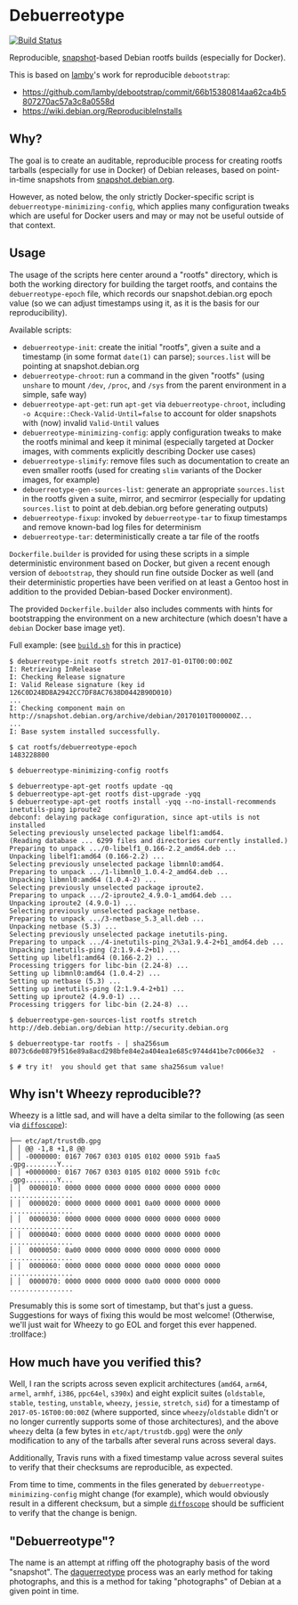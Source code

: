 # Debuerreotype

[![Build Status](https://travis-ci.org/tianon/debuerreotype.svg?branch=master)](https://travis-ci.org/tianon/debuerreotype)

Reproducible, [snapshot](http://snapshot.debian.org)-based Debian rootfs builds (especially for Docker).

This is based on [lamby](https://github.com/lamby)'s work for reproducible `debootstrap`:

- https://github.com/lamby/debootstrap/commit/66b15380814aa62ca4b5807270ac57a3c8a0558d
- https://wiki.debian.org/ReproducibleInstalls

## Why?

The goal is to create an auditable, reproducible process for creating rootfs tarballs (especially for use in Docker) of Debian releases, based on point-in-time snapshots from [snapshot.debian.org](http://snapshot.debian.org).

However, as noted below, the only strictly Docker-specific script is `debuerreotype-minimizing-config`, which applies many configuration tweaks which are useful for Docker users and may or may not be useful outside of that context.

## Usage

The usage of the scripts here center around a "rootfs" directory, which is both the working directory for building the target rootfs, and contains the `debuerreotype-epoch` file, which records our snapshot.debian.org epoch value (so we can adjust timestamps using it, as it is the basis for our reproducibility).

Available scripts:

- `debuerreotype-init`: create the initial "rootfs", given a suite and a timestamp (in some format `date(1)` can parse); `sources.list` will be pointing at snapshot.debian.org
- `debuerreotype-chroot`: run a command in the given "rootfs" (using `unshare` to mount `/dev`, `/proc`, and `/sys` from the parent environment in a simple, safe way)
- `debuerreotype-apt-get`: run `apt-get` via `debuerreotype-chroot`, including `-o Acquire::Check-Valid-Until=false` to account for older snapshots with (now) invalid `Valid-Until` values
- `debuerreotype-minimizing-config`: apply configuration tweaks to make the rootfs minimal and keep it minimal (especially targeted at Docker images, with comments explicitly describing Docker use cases)
- `debuerreotype-slimify`: remove files such as documentation to create an even smaller rootfs (used for creating `slim` variants of the Docker images, for example)
- `debuerreotype-gen-sources-list`: generate an appropriate `sources.list` in the rootfs given a suite, mirror, and secmirror (especially for updating `sources.list` to point at deb.debian.org before generating outputs)
- `debuerreotype-fixup`: invoked by `debuerreotype-tar` to fixup timestamps and remove known-bad log files for determinism
- `debuerreotype-tar`: deterministically create a tar file of the rootfs

`Dockerfile.builder` is provided for using these scripts in a simple deterministic environment based on Docker, but given a recent enough version of `debootstrap`, they should run fine outside Docker as well (and their deterministic properties have been verified on at least a Gentoo host in addition to the provided Debian-based Docker environment).

The provided `Dockerfile.builder` also includes comments with hints for bootstrapping the environment on a new architecture (which doesn't have a `debian` Docker base image yet).

Full example: (see [`build.sh`](build.sh) for this in practice)

```console
$ debuerreotype-init rootfs stretch 2017-01-01T00:00:00Z
I: Retrieving InRelease
I: Checking Release signature
I: Valid Release signature (key id 126C0D24BD8A2942CC7DF8AC7638D0442B90D010)
...
I: Checking component main on http://snapshot.debian.org/archive/debian/20170101T000000Z...
...
I: Base system installed successfully.

$ cat rootfs/debuerreotype-epoch
1483228800

$ debuerreotype-minimizing-config rootfs

$ debuerreotype-apt-get rootfs update -qq
$ debuerreotype-apt-get rootfs dist-upgrade -yqq
$ debuerreotype-apt-get rootfs install -yqq --no-install-recommends inetutils-ping iproute2
debconf: delaying package configuration, since apt-utils is not installed
Selecting previously unselected package libelf1:amd64.
(Reading database ... 6299 files and directories currently installed.)
Preparing to unpack .../0-libelf1_0.166-2.2_amd64.deb ...
Unpacking libelf1:amd64 (0.166-2.2) ...
Selecting previously unselected package libmnl0:amd64.
Preparing to unpack .../1-libmnl0_1.0.4-2_amd64.deb ...
Unpacking libmnl0:amd64 (1.0.4-2) ...
Selecting previously unselected package iproute2.
Preparing to unpack .../2-iproute2_4.9.0-1_amd64.deb ...
Unpacking iproute2 (4.9.0-1) ...
Selecting previously unselected package netbase.
Preparing to unpack .../3-netbase_5.3_all.deb ...
Unpacking netbase (5.3) ...
Selecting previously unselected package inetutils-ping.
Preparing to unpack .../4-inetutils-ping_2%3a1.9.4-2+b1_amd64.deb ...
Unpacking inetutils-ping (2:1.9.4-2+b1) ...
Setting up libelf1:amd64 (0.166-2.2) ...
Processing triggers for libc-bin (2.24-8) ...
Setting up libmnl0:amd64 (1.0.4-2) ...
Setting up netbase (5.3) ...
Setting up inetutils-ping (2:1.9.4-2+b1) ...
Setting up iproute2 (4.9.0-1) ...
Processing triggers for libc-bin (2.24-8) ...

$ debuerreotype-gen-sources-list rootfs stretch http://deb.debian.org/debian http://security.debian.org

$ debuerreotype-tar rootfs - | sha256sum
8073c6de0879f516e89a8acd298bfe84e2a404ea1e685c9744d41be7c0066e32  -

$ # try it!  you should get that same sha256sum value!
```

## Why isn't Wheezy reproducible??

Wheezy is a little sad, and will have a delta similar to the following (as seen via [`diffoscope`](https://diffoscope.org/)):

```
├── etc/apt/trustdb.gpg
│ │ @@ -1,8 +1,8 @@
│ │ -0000000: 0167 7067 0303 0105 0102 0000 591b faa5  .gpg........Y...
│ │ +0000000: 0167 7067 0303 0105 0102 0000 591b fc0c  .gpg........Y...
│ │  0000010: 0000 0000 0000 0000 0000 0000 0000 0000  ................
│ │  0000020: 0000 0000 0000 0001 0a00 0000 0000 0000  ................
│ │  0000030: 0000 0000 0000 0000 0000 0000 0000 0000  ................
│ │  0000040: 0000 0000 0000 0000 0000 0000 0000 0000  ................
│ │  0000050: 0a00 0000 0000 0000 0000 0000 0000 0000  ................
│ │  0000060: 0000 0000 0000 0000 0000 0000 0000 0000  ................
│ │  0000070: 0000 0000 0000 0000 0a00 0000 0000 0000  ................
```

Presumably this is some sort of timestamp, but that's just a guess.  Suggestions for ways of fixing this would be most welcome!  (Otherwise, we'll just wait for Wheezy to go EOL and forget this ever happened. :trollface:)

## How much have you verified this?

Well, I ran the scripts across seven explicit architectures (`amd64`, `arm64`, `armel`, `armhf`, `i386`, `ppc64el`, `s390x`) and eight explicit suites (`oldstable`, `stable`, `testing`, `unstable`, `wheezy`, `jessie`, `stretch`, `sid`) for a timestamp of `2017-05-16T00:00:00Z` (where supported, since `wheezy`/`oldstable` didn't or no longer currently supports some of those architectures), and the above `wheezy` delta (a few bytes in `etc/apt/trustdb.gpg`) were the _only_ modification to any of the tarballs after several runs across several days.

Additionally, Travis runs with a fixed timestamp value across several suites to verify that their checksums are reproducible, as expected.

From time to time, comments in the files generated by `debuerreotype-minimizing-config` might change (for example), which would obviously result in a different checksum, but a simple [`diffoscope`](https://diffoscope.org/) should be sufficient to verify that the change is benign.

## "Debuerreotype"?

The name is an attempt at riffing off the photography basis of the word "snapshot".  The [daguerreotype](https://en.wikipedia.org/wiki/Daguerreotype) process was an early method for taking photographs, and this is a method for taking "photographs" of Debian at a given point in time.
